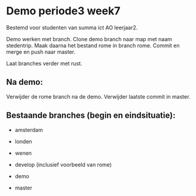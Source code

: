 # Demo periode3 week7

Bestemd voor studenten van summa ict AO leerjaar2.

Demo werken met branch.
Clone demo branch naar map met naam stedentrip. Maak daarna het bestand rome in branch rome. Commit en merge en push naar master.

Laat branches verder met rust.


## Na demo:
 Verwijder de rome branch na de demo. Verwijder laatste commit in master.


## Bestaande branches (begin en eindsituatie):
- amsterdam
- londen
- wenen
- develop (inclusief voorbeeld van rome)
- demo

- master

